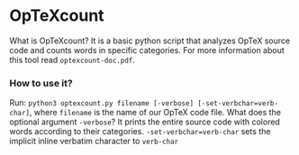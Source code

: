 # OpTeXcount

What is OpTeXcount? It is a basic python script that analyzes OpTeX source code and counts words in specific categories. For more information about this tool read `optexcount-doc.pdf`.
### How to use it?
Run: `python3 optexcount.py filename [-verbose] [-set-verbchar=verb-char]`, where `filename` is the name of our OpTeX code file. What does the optional argument `-verbose`? It prints the entire source code with colored words according to their categories. `-set-verbchar=verb-char` sets the implicit inline verbatim character to `verb-char`
